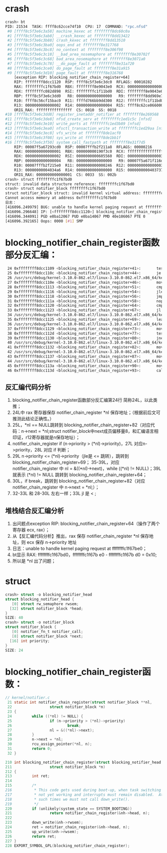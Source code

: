 # crash
```sh
crash> bt
PID: 21534  TASK: ffff8c62cce74f10  CPU: 17  COMMAND: "rpc.nfsd"
 #0 [ffff8c5f3e6c3a58] machine_kexec at ffffffff8dc60c0a
 #1 [ffff8c5f3e6c3ab8] __crash_kexec at ffffffff8dd13422
 #2 [ffff8c5f3e6c3b88] crash_kexec at ffffffff8dd13510
 #3 [ffff8c5f3e6c3ba0] oops_end at ffffffff8e317768
 #4 [ffff8c5f3e6c3bc8] no_context at ffffffff8e306f98
 #5 [ffff8c5f3e6c3c18] __bad_area_nosemaphore at ffffffff8e30702f
 #6 [ffff8c5f3e6c3c68] bad_area_nosemaphore at ffffffff8e3071a0
 #7 [ffff8c5f3e6c3c78] __do_page_fault at ffffffff8e31a720
 #8 [ffff8c5f3e6c3ce0] do_page_fault at ffffffff8e31a915
 #9 [ffff8c5f3e6c3d10] page_fault at ffffffff8e316768
    [exception RIP: blocking_notifier_chain_register+64]
    RIP: ffffffff8dcc1120  RSP: ffff8c5f3e6c3dc0  RFLAGS: 00010282
    RAX: ffffffffc1f67bd0  RBX: ffffffff8e9043e0  RCX: 0000000000000000
    RDX: ffffffffc082d898  RSI: ffffffffc1f11bd0  RDI: ffffffff8e9043e0
    RBP: ffff8c5f3e6c3dd0   R8: 0000000000000000   R9: ffffffff8dd969e7
    R10: ffff8c56cf15bac0  R11: ffffd766bb9dd300  R12: ffffffffc1f11bd0
    R13: 0000000000000002  R14: 0000000000000004  R15: ffff8c62ce066000
    ORIG_RAX: ffffffffffffffff  CS: 0010  SS: 0018
#10 [ffff8c5f3e6c3dd8] register_inetaddr_notifier at ffffffff8e269568
#11 [ffff8c5f3e6c3de8] nfsd_create_serv at ffffffffc1ed1c5c [nfsd]
#12 [ffff8c5f3e6c3e10] write_ports at ffffffffc1ed3b89 [nfsd]
#13 [ffff8c5f3e6c3ea0] nfsctl_transaction_write at ffffffffc1ed29aa [nfsd]
#14 [ffff8c5f3e6c3ec8] vfs_write at ffffffff8de1acf0
#15 [ffff8c5f3e6c3f08] sys_write at ffffffff8de1bb1f
#16 [ffff8c5f3e6c3f50] system_call_fastpath at ffffffff8e31f7d5
    RIP: 00007f5a67293cd0  RSP: 00007fffb2f211a8  RFLAGS: 00000216
    RAX: 0000000000000001  RBX: 000000000190f3c0  RCX: ffffffffffffffff
    RDX: 0000000000000002  RSI: 0000000000605560  RDI: 0000000000000003
    RBP: 0000000000000004   R8: 0000000000000000   R9: 00007f5a671f116d
    R10: 00007fffb2f215e0  R11: 0000000000000246  R12: 0000000000000003
    R13: 00000000004034a6  R14: 0000000000000000  R15: 0000000000403737
    ORIG_RAX: 0000000000000001  CS: 0033  SS: 002b
crash> struct ffffffffc1f67bd0
struct: invalid data structure reference: ffffffffc1f67bd0
crash> struct notifier_block ffffffffc1f67bd0
struct notifier_block struct: invalid kernel virtual address: ffffffffc1f67bd0  type: "gdb_readmem_callback"
Cannot access memory at address 0xffffffffc1f67bd0
日志：
[416096.249979] BUG: unable to handle kernel paging request at ffffffffc1f67be0
[416096.296648] IP: [<ffffffff8dcc1120>] blocking_notifier_chain_register+0x40/0xa0
[416096.344091] PGD e0ba12067 PUD e0ba14067 PMD 40e106067 PTE 0
[416096.392165] Oops: 0000 [#1] SMP 
```

# blocking_notifier_chain_register函数部分反汇编：
```sh
 24 0xffffffff8dcc1109 <blocking_notifier_chain_register+41>:       test   %rax,%rax
 25 0xffffffff8dcc110c <blocking_notifier_chain_register+44>:       je     0xffffffff8dcc1132 <blocking_notifier_chain_register+82>
 26 /usr/src/debug/kernel-3.10.0-862.el7/linux-3.10.0-862.el7.x86_64/kernel/notifier.c: 25
 27 0xffffffff8dcc110e <blocking_notifier_chain_register+46>:       mov    0x10(%r12),%ecx
 28 0xffffffff8dcc1113 <blocking_notifier_chain_register+51>:       cmp    0x10(%rax),%ecx
 29 0xffffffff8dcc1116 <blocking_notifier_chain_register+54>:       jle    0xffffffff8dcc1125 <blocking_notifier_chain_register+69>
 30 0xffffffff8dcc1118 <blocking_notifier_chain_register+56>:       jmp    0xffffffff8dcc1132 <blocking_notifier_chain_register+82>
 31 0xffffffff8dcc111a <blocking_notifier_chain_register+58>:       nopw   0x0(%rax,%rax,1)
 32 0xffffffff8dcc1120 <blocking_notifier_chain_register+64>:       cmp    %ecx,0x10(%rax)
 33 0xffffffff8dcc1123 <blocking_notifier_chain_register+67>:       jl     0xffffffff8dcc1132 <blocking_notifier_chain_register+82>
 34 /usr/src/debug/kernel-3.10.0-862.el7/linux-3.10.0-862.el7.x86_64/kernel/notifier.c: 27
 35 0xffffffff8dcc1125 <blocking_notifier_chain_register+69>:       lea    0x8(%rax),%rdx
 36 /usr/src/debug/kernel-3.10.0-862.el7/linux-3.10.0-862.el7.x86_64/kernel/notifier.c: 24
 37 0xffffffff8dcc1129 <blocking_notifier_chain_register+73>:       mov    0x8(%rax),%rax
 38 0xffffffff8dcc112d <blocking_notifier_chain_register+77>:       test   %rax,%rax
 39 0xffffffff8dcc1130 <blocking_notifier_chain_register+80>:       jne    0xffffffff8dcc1120 <blocking_notifier_chain_register+64>
 40 /usr/src/debug/kernel-3.10.0-862.el7/linux-3.10.0-862.el7.x86_64/kernel/notifier.c: 29
 41 0xffffffff8dcc1132 <blocking_notifier_chain_register+82>:       mov    %rax,0x8(%r12)
 42 /usr/src/debug/kernel-3.10.0-862.el7/linux-3.10.0-862.el7.x86_64/kernel/notifier.c: 30
 43 0xffffffff8dcc1137 <blocking_notifier_chain_register+87>:       mov    %r12,(%rdx)
 44 /usr/src/debug/kernel-3.10.0-862.el7/linux-3.10.0-862.el7.x86_64/kernel/notifier.c: 225
 45 0xffffffff8dcc113a <blocking_notifier_chain_register+90>:       mov    %rbx,%rdi
 46 0xffffffff8dcc113d <blocking_notifier_chain_register+93>:       callq  0xffffffff8dcbfcd0 <up_write>
```
## 反汇编代码分析
1. blocking_notifier_chain_register函数部分反汇编第24行 简称24L，以此类推；
2. 24L中 rax 寄存器保存 notifier_chain_register *nl 保存地址；（根据前后文可推测此结论正确性。）
3. 25L，*nl == NULL跳转到 blocking_notifier_chain_register+82（对应代码：n->next = *nl;struct notifier_block中next成员偏移量8，和汇编语言相印证，r12寄存器就是n保存地址）；
4. notifier_chain_register if (n->priority > (*nl)->priority)，27L 对应n->priority，28L 对应 if 判断；
5. 29L n->priority <= (*nl)->priority（jle是 <= 跳转），跳转到 blocking_notifier_chain_register+69；
   35-39L，对应 notifier_chain_register 中 nl = &((*nl)->next)，while ((*nl) != NULL)；39L 就表示 (*nl) != NULL 跳转到 blocking_notifier_chain_register+64；
6. 30L，if break，跳转到 blocking_notifier_chain_register+82（对应 notifier_chain_register 中 n->next = *nl;）；
7. 32-33L 和 28-30L 左右一样；33L jl 是 < ;
## 堆栈结合反汇编分析
1. 出问题点exception RIP: blocking_notifier_chain_register+64（操作了两个寄存器 ecx, rax）；
2. 从【反汇编代码分析】推出，rax 保存 notifier_chain_register *nl 保存地址，则 ecx 保存 n->priority 地址
3. 日志：unable to handle kernel paging request at ffffffffc1f67be0；
4. bt显示 RAX: ffffffffc1f67bd0，ffffffffc1f67b e0 - ffffffffc1f67b d0 = 0x10;
5. 所以是 *nl 出了问题；

# struct 
```c
crash> struct -o blocking_notifier_head
struct blocking_notifier_head {
   [0] struct rw_semaphore rwsem;
  [32] struct notifier_block *head;
}
SIZE: 40
crash> struct -o notifier_block
struct notifier_block {
   [0] notifier_fn_t notifier_call;
   [8] struct notifier_block *next;
  [16] int priority;
}
SIZE: 24
```
# blocking_notifier_chain_register函数：
```c
// kernel/notifier.c
 21 static int notifier_chain_register(struct notifier_block **nl,
 22                 struct notifier_block *n)
 23 {
 24         while ((*nl) != NULL) {
 25                 if (n->priority > (*nl)->priority)
 26                         break;
 27                 nl = &((*nl)->next);
 28         }
 29         n->next = *nl;
 30         rcu_assign_pointer(*nl, n);
 31         return 0;
 32 }

210 int blocking_notifier_chain_register(struct blocking_notifier_head *nh,
211                 struct notifier_block *n)
212 {
213         int ret;
214
215         /*
216          * This code gets used during boot-up, when task switching is
217          * not yet working and interrupts must remain disabled.  At
218          * such times we must not call down_write().
219          */
220         if (unlikely(system_state == SYSTEM_BOOTING))
221                 return notifier_chain_register(&nh->head, n);
222
223         down_write(&nh->rwsem);
224         ret = notifier_chain_register(&nh->head, n);
225         up_write(&nh->rwsem);
226         return ret;
227 }
228 EXPORT_SYMBOL_GPL(blocking_notifier_chain_register);
```
